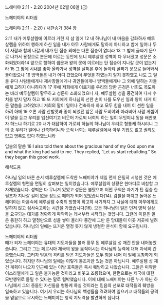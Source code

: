 느헤미야 2:11 - 2:20 
2004년 02월 06일 (금)

느헤미야의 리더쉽



느헤미야 2:11 - 2:20 / 새찬송가 384 장


2:11 내가 예루살렘에 이르러 거한 지 삼 일에 12 내 하나님이 내 마음을 감화하사 예루살렘을 위하여 행하게 하신 일을 내가 아무 사람에게도 말하지 아니하고 밤에 일어나 두어 사람과 함께 나갈새 내가 탄 짐승 외에는 다른 짐승이 없더라 13 그 밤에 골짜기 문으로 나가서 용정으로 분문에 이르는 동안에 보니 예루살렘 성벽이 다 무너졌고 성문은 소화되었더라14 앞으로 행하여 샘문과 왕의 못에 이르러는 탄 짐승이 지나갈 곳이 없는지라 15 그 밤에 시내를 좇아 올라가서 성벽을 살펴본 후에 돌이켜 골짜기 문으로 들어와서 돌아왔으나 16 방백들은 내가 어디 갔었으며 무엇을 하였는지 알지 못하였고 나도 그 일을 유다 사람들에게나 제사장들에게나 귀인들에게나 방백들에게나 그 외에 일하는 자들에게 고하지 아니하다가 17 후에 저희에게 이르기를 우리의 당한 곤경은 너희도 목도하는 바라 예루살렘이 황무하고 성문이 소화되었으니 자, 예루살렘 성을 중건하여 다시 수치를 받지 말자 하고 18 또 저희에게 하나님의 선한 손이 나를 도우신 일과 왕이 내게 이른 말씀을 고하였더니 저희의 말이 일어나 건축하자 하고 모두 힘을 내어 이 선한 일을 하려 하매 19 호론 사람 산발랏과 종이 되었던 암몬 사람 도비야와 아라비아 사람 게셈이 이 말을 듣고 우리를 업신여기고 비웃어 가로되 너희의 하는 일이 무엇이냐 왕을 배반코자 하느냐 하기로 20 내가 대답하여 가로되 하늘의 하나님이 우리로 형통케 하시리니 그의 종 우리가 일어나 건축하려니와 오직 너희는 예루살렘에서 아무 기업도 없고 권리도 없고 명록도 없다 하였느니라 

입술의 말씀 
18 I also told them about the gracious hand of my God upon me and what the king had said to me. They replied, “Let us start rebuilding.” So they began this good work.

해석도움





하나님 일의 바른 순서 
예루살렘에 도착한 느헤미야가 제일 먼저 은밀히 시행한 것은 예루살렘의 형편을 면밀히 살펴보는 일이었습니다. 예루살렘의 상황은 한마디로 비참함 그 자체였습니다. 성벽은 다 무너져 있었고 성문은 불탔으며 어떤 구역은 자기가 탄 짐승 한 필조차 지나갈 길이 없을 정도로 폐허가 되어 있었습니다(14). 감찰을 마치고  돌아온 느헤미야는 마음속에 예루살렘 수축의 방향이 확고히 서기까지 그 사실에 대해 아무에게도 말하지 않고 심사숙고하는 시간을 가졌습니다(16). 모든 하나님의 일은 먼저 영적 실상을 요구되는 대가를 정확하게 파악하는 데서부터 시작되는 것입니다. 그런데 이같은 일은 등한히 하고 열정만으로 성을 쌓아 올리다 중간에 그만 둔 망대들이 이곳 저곳에 널려있습니다. 하나님의 일에는 뜨거운 열정 못지 않게 냉철한 분석이 함께 요구됩니다.  

느헤미야의 리더쉽  
때가 되자 느헤미야는 유대의 지도자들을 불러 황무 된 예루살렘 성 재건 안을 내어놓았습니다. 그리고 그는 페르시아 제국의 왕을 움직이시는 하나님의 능력에 대해 자세히 간증했습니다. 그러자 믿음의 격려를 받은 지도자들은 모두 힘을 내어 이 일에 동참하게 되었습니다. 하지만 하나님의 일에는 이렇게 동조자만 있는 것은 아닙니다. 예루살렘 성 재건 계획이 나오자 인근에 있는 이방 호족들은 즉시 훼방하고 나왔습니다. 그들은 미약한 이스라엘에게 그 일은 불가능한 것이라고 비웃고 조롱했으며, 한편으로는 제국에 대한 모반행위로 몰릴 수 있다는 말로 협박했습니다. 이에 대해 느헤미야는 다른 누가 아닌 하나님께서 그의 종들인 자신들을 형통케 하실 것이라는 믿음의 선포로 대적들의 훼방을 일축하고 있습니다. 여기서 우리는 하나님의 백성들을 격려하여 일으키고 대적들의 공격을 믿음으로 무시하는 느헤미야는 영적 지도력을 발견하게 됩니다.